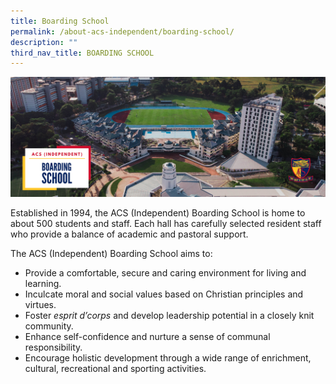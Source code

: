 ```yaml
---
title: Boarding School
permalink: /about-acs-independent/boarding-school/
description: ""
third_nav_title: BOARDING SCHOOL
---
```

![](/images/About%20ACS(I)/Boarding%20School/ACSI-Boarding-School-banner.png)

Established in 1994, the ACS (Independent) Boarding School is home to about 500 students and staff. Each hall has carefully selected resident staff who provide a balance of academic and pastoral support.

The ACS (Independent) Boarding School aims to:

*   Provide a comfortable, secure and caring environment for living and learning.
*   Inculcate moral and social values based on Christian principles and virtues.
*   Foster _esprit d’corps_ and develop leadership potential in a closely knit community.
*   Enhance self-confidence and nurture a sense of communal responsibility.
*   Encourage holistic development through a wide range of enrichment, cultural, recreational and sporting activities.